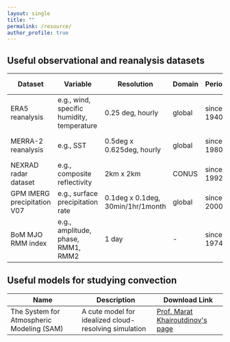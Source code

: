 ```yaml
---
layout: single
title: ""
permalink: /resource/
author_profile: true
---
```


## Useful observational and reanalysis datasets

|   Dataset    |   Variable    | Resolution | Domain | Period |  Download Link  |
|--------------|---------------|------------|--------|--------|--------|
| ERA5 reanalysis   | e.g., wind, specific humidity, temperature | 0.25 deg, hourly          | global | since 1940 | [ECMWF download page](https://cds.climate.copernicus.eu/cdsapp#!/search?type=dataset&text=ERA5) |
| MERRA-2 reanalysis| e.g., SST                                  | 0.5deg x 0.625deg, hourly | global | since 1980 | [NASA download page](https://daac.gsfc.nasa.gov/datasets/M2T1NXOCN_5.12.4/summary)              |
| NEXRAD radar dataset | e.g., composite reflectivity            | 2km x 2km                 | CONUS  | since 1992 | [NCEI download page](https://www.ncei.noaa.gov/access/metadata/landing-page/bin/iso?id=gov.noaa.ncdc:C00682) |
|GPM IMERG precipitation V07| e.g., surface precipitation rate   | 0.1deg x 0.1deg, 30min/1hr/1month  | global | since 2000 | [NASA download page](https://disc.gsfc.nasa.gov/datasets/GPM_3IMERGHH_07/summary?keywords=GPM%20IMERG) |
|BoM MJO RMM index  | e.g., amplitude, phase, RMM1, RMM2         | 1 day                     | -      | since 1974 | [Columbia U. IRI data library](https://iridl.ldeo.columbia.edu/SOURCES/.BoM/.MJO/.RMM/index.html?Set-Language=en)]

## Useful models for studying convection

|    Name      |   Description | Download Link  |
|--------------|---------------|----------------|
|   The System for Atmospheric Modeling (SAM) |    A cute model for idealized cloud-resolving simulation    | [Prof. Marat Khairoutdinov's page](http://rossby.msrc.sunysb.edu/~marat/SAM.html) |






